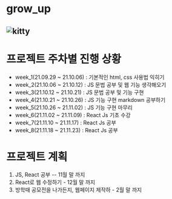 # grow_up
## ![kitty](https://user-images.githubusercontent.com/88305546/135091128-da4cb4b0-a994-40d3-8963-040acbdac93a.png)

프로젝트 주차별 진행 상황
=======================
* week_1(21.09.29 ~ 21.10.06) : 기본적인 html, css 사용법 익히기   
* week_2(21.10.06 ~ 21.10.12) : JS 문법 공부 및 웹 기능 생각해오기   
* week_3(21.10.12 ~ 21.10.21) : JS 문법 공부 및 기능 구현   
* week_4(21.10.21 ~ 21.10.26) : JS 기능 구현 markdown 공부하기   
* week_5(21.10.26 ~ 21.11.02) : JS 기능 구현 마무리
* week_6(21.11.02 ~ 21.11.09) : React Js 기초 수강
* week_7(21.11.10 ~ 21.11.17) : React Js 공부
* week_8(21.11.18 ~ 21.11.23) : React Js 공부

프로젝트 계획 
==========
1. JS, React 공부 -- 11월 말 까지
2. React로 웹 수정하기 - 12월 말 까지
3. 방학때 공모전을 나가든지, 웹페이지 제작하 - 2월 말 까지